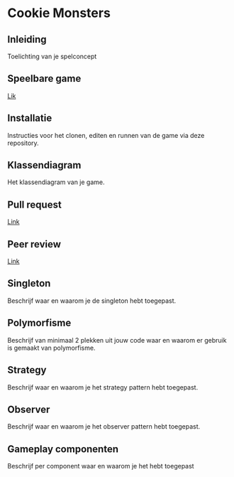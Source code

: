 # Cookie Monsters

## Inleiding

Toelichting van je spelconcept

## Speelbare game

[Lik](https://rebp.github.io/CMTPRG01-8/)

## Installatie

Instructies voor het clonen, editen en runnen van de game via deze repository.

## Klassendiagram

Het klassendiagram van je game.

## Pull request

[Link](https://github.com/Hsnzync/monster-shooter/pull/1)

## Peer review

[Link](https://github.com/Hsnzync/monster-shooter/issues/2)

## Singleton

Beschrijf waar en waarom je de singleton hebt toegepast.

## Polymorfisme

Beschrijf van minimaal 2 plekken uit jouw code waar en waarom er gebruik is gemaakt van polymorfisme.

## Strategy

Beschrijf waar en waarom je het strategy pattern hebt toegepast.

## Observer

Beschrijf waar en waarom je het observer pattern hebt toegepast.

## Gameplay componenten

Beschrijf per component waar en waarom je het hebt toegepast

